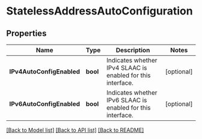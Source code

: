# StatelessAddressAutoConfiguration

## Properties
Name | Type | Description | Notes
------------ | ------------- | ------------- | -------------
**IPv4AutoConfigEnabled** | **bool** | Indicates whether IPv4 SLAAC is enabled for this interface. | [optional] 
**IPv6AutoConfigEnabled** | **bool** | Indicates whether IPv6 SLAAC is enabled for this interface. | [optional] 

[[Back to Model list]](../README.md#documentation-for-models) [[Back to API list]](../README.md#documentation-for-api-endpoints) [[Back to README]](../README.md)


